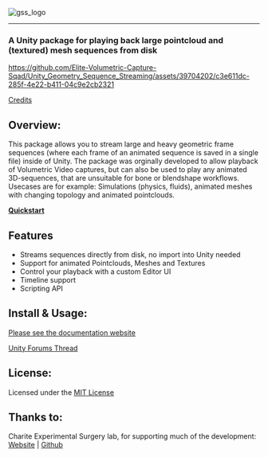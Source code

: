 ![gss_logo](https://github.com/user-attachments/assets/d368380c-f32a-46a7-bba1-fd878da432ae)

---

### A Unity package for playing back large pointcloud and (textured) mesh sequences from disk

https://github.com/Elite-Volumetric-Capture-Sqad/Unity_Geometry_Sequence_Streaming/assets/39704202/c3e611dc-285f-4e22-b411-04c9e2cb2321

[Credits](https://buildingvolumes.github.io/Unity_Geometry_Sequence_Streaming/docs/about/license-credits/)

## Overview:

This package allows you to stream large and heavy geometric frame sequences (where each frame of an animated sequence is saved in a single file) inside of Unity.
The package was orginally developed to allow playback of Volumetric Video captures, but can also be used to play any animated 3D-sequences, that are unsuitable for bone or blendshape workflows.
Usecases are for example: Simulations (physics, fluids), animated meshes with changing topology and animated pointclouds.

[**Quickstart**](https://buildingvolumes.github.io/Unity_Geometry_Sequence_Streaming/docs/quickstart/quick-start/)


## Features
- Streams sequences directly from disk, no import into Unity needed
- Support for animated Pointclouds, Meshes and Textures
- Control your playback with a custom Editor UI
- Timeline support
- Scripting API

## Install & Usage:

[Please see the documentation website](https://buildingvolumes.github.io/Unity_Geometry_Sequence_Streaming/docs/quickstart/quick-start/)

[Unity Forums Thread](https://forum.unity.com/threads/released-geometry-sequence-streaming.1453765/)

## License:

Licensed under the [MIT License](https://buildingvolumes.github.io/Unity_Geometry_Sequence_Streaming/docs/about/license-credits/#mit-license)

## Thanks to:

Charite Experimental Surgery lab, for supporting much of the development: [Website](https://www.experimental-surgery.de/) | [Github](https://github.com/ExperimentalSurgery)
